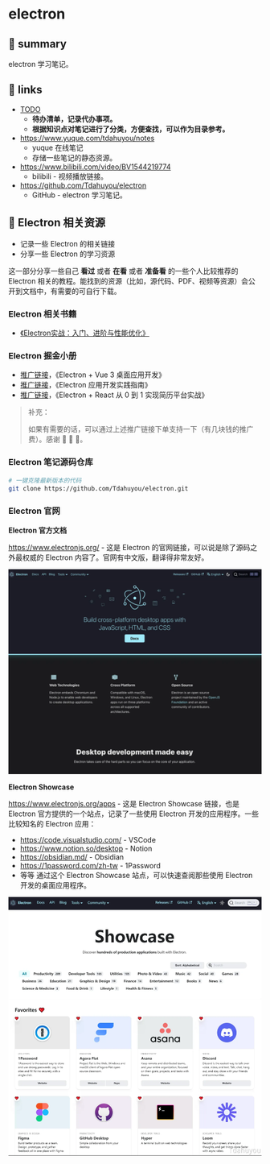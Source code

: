 # electron

## 📝 summary

electron 学习笔记。

## 🔗 links

- [TODO](./TODO.md)
  - **待办清单，记录代办事项。**
  - **根据知识点对笔记进行了分类，方便查找，可以作为目录参考。**
- https://www.yuque.com/tdahuyou/notes
  - yuque 在线笔记
  - 存储一些笔记的静态资源。
- https://www.bilibili.com/video/BV1544219774
  - bilibili - 视频播放链接。
- https://github.com/Tdahuyou/electron
  - GitHub - electron 学习笔记。

## 📝 Electron 相关资源

- 记录一些 Electron 的相关链接
- 分享一些 Electron 的学习资源

这一部分分享一些自己 **看过** 或者 **在看** 或者 **准备看** 的一些个人比较推荐的 Electron 相关的教程。能找到的资源（比如，源代码、PDF、视频等资源）会公开到文档中，有需要的可自行下载。

### Electron 相关书籍

- [《Electron实战：入门、进阶与性能优化》](0050.%20《Electron%20实战：入门、进阶与性能优化》/《Electron实战：入门、进阶与性能优化》.pdf)

### Electron 掘金小册

- [推广链接](https://s.juejin.cn/ds/iBAwDAnG/)，《Electron + Vue 3 桌面应用开发》
- [推广链接](https://s.juejin.cn/ds/iBAwjM5s/)，《Electron 应用开发实践指南》
- [推广链接](https://s.juejin.cn/ds/iBAwroHA/)，《Electron + React 从 0 到 1 实现简历平台实战》

> 补充：
>
> 如果有需要的话，可以通过上述推广链接下单支持一下（有几块钱的推广费）。感谢 🙏 🙏 🙏。

### Electron 笔记源码仓库

```bash
# 一键克隆最新版本的代码
git clone https://github.com/Tdahuyou/electron.git
```

### Electron 官网

**Electron 官方文档**

https://www.electronjs.org/ - 这是 Electron 的官网链接，可以说是除了源码之外最权威的 Electron 内容了。官网有中文版，翻译得非常友好。

![](md-imgs/2024-10-05-19-22-00.png)

**Electron Showcase**

https://www.electronjs.org/apps - 这是 Electron Showcase 链接，也是 Electron 官方提供的一个站点，记录了一些使用 Electron 开发的应用程序。一些比较知名的 Electron 应用：
- https://code.visualstudio.com/ - VSCode
- https://www.notion.so/desktop - Notion
- https://obsidian.md/ - Obsidian
- https://1password.com/zh-tw - 1Password
- 等等
通过这个 Electron Showcase 站点，可以快速查阅那些使用 Electron 开发的桌面应用程序。

![](md-imgs/2024-10-05-19-25-19.png)
